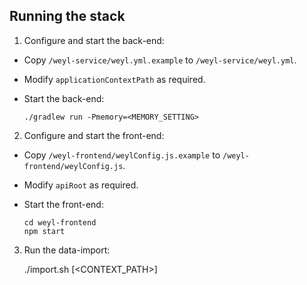 ## Running the stack

1. Configure and start the back-end:

  - Copy `/weyl-service/weyl.yml.example` to `/weyl-service/weyl.yml`.
  - Modify `applicationContextPath` as required.
  - Start the back-end:

        ./gradlew run -Pmemory=<MEMORY_SETTING>

2. Configure and start the front-end:

  - Copy `/weyl-frontend/weylConfig.js.example` to `/weyl-frontend/weylConfig.js`.
  - Modify `apiRoot` as required.
  - Start the front-end:

        cd weyl-frontend
        npm start

3. Run the data-import:

      ./import.sh [<CONTEXT_PATH>]
